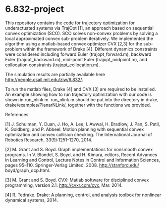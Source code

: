 6.832-project
=============

This repository contains the code for trajectory optimization for underactuated systems via TrajOpt [1], an approach based on sequential convex optimization (SCO). SCO solves non-convex problems by solving a local approximated convex sub-problem iteratively. We implemented the algorithm using a matlab-based convex optimizer CVX [2,3] for the sub-problem within the framework of Drake [4]. Different dynamics constraints were considered including forward Euler (trajopt_forward.m), backward Euler (trajopt_backward.m), mid-point Euler (trajopt_midpoint.m), and collocation constraints (trajopt_collocation.m).

The simulation results are partially available here http://people.csail.mit.edu/ziw/6.832/.

To run the matlab files, Drake [4] and CVX [3] are required to be installed. An example showing how to run trajectory optimization with our code is shown in run_nlink.m. run_nlink.m should be put into the directory in drake, drake/examples/PlanarNLink/, together with the functions we provided.
 

References

[1] J. Schulman, Y. Duan, J. Ho, A. Lee, I. Awwal, H. Bradlow, J. Pan,
S. Patil, K. Goldberg, and P. Abbeel. Motion planning with sequential
convex optimization and convex collision checking. The International
Journal of Robotics Research, 33(9):1251–1270, 2014.

[2] M. Grant and S. Boyd. Graph implementations for nonsmooth convex
programs. In V. Blondel, S. Boyd, and H. Kimura, editors, Recent
Advances in Learning and Control, Lecture Notes in Control and
Information Sciences, pages 95–110. Springer-Verlag Limited, 2008.
http://stanford.edu/ ̃boyd/graph_dcp.html.

[3] M. Grant and S. Boyd. CVX: Matlab software for disciplined convex
programming, version 2.1. http://cvxr.com/cvx, Mar. 2014.

[4] R. Tedrake. Drake: A planning, control, and analysis toolbox for
nonlinear dynamical systems, 2014.
